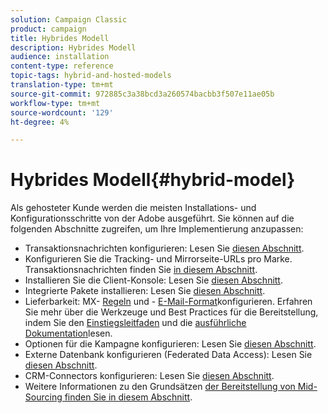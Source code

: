```yaml
---
solution: Campaign Classic
product: campaign
title: Hybrides Modell
description: Hybrides Modell
audience: installation
content-type: reference
topic-tags: hybrid-and-hosted-models
translation-type: tm+mt
source-git-commit: 972885c3a38bcd3a260574bacbb3f507e11ae05b
workflow-type: tm+mt
source-wordcount: '129'
ht-degree: 4%

---
```



# Hybrides Modell{#hybrid-model}

Als gehosteter Kunde werden die meisten Installations- und Konfigurationsschritte von der Adobe ausgeführt. Sie können auf die folgenden Abschnitte zugreifen, um Ihre Implementierung anzupassen:

* Transaktionsnachrichten konfigurieren: Lesen Sie [diesen Abschnitt](../../message-center/using/transactional-messaging-architecture.md).
* Konfigurieren Sie die Tracking- und Mirrorseite-URLs pro Marke. Transaktionsnachrichten finden Sie [in diesem Abschnitt](../../message-center/using/configuring-multibranding.md).
* Installieren Sie die Client-Konsole: Lesen Sie [diesen Abschnitt](../../installation/using/installing-the-client-console.md).
* Integrierte Pakete installieren: Lesen Sie [diesen Abschnitt](../../installation/using/installing-campaign-standard-packages.md).
* Lieferbarkeit: MX- [Regeln](../../installation/using/email-deliverability.md#mx-configuration) und - [E-Mail-Format](../../installation/using/email-deliverability.md#managing-email-formats)konfigurieren. Erfahren Sie mehr über die Werkzeuge und Best Practices für die Bereitstellung, indem Sie den [Einstiegsleitfaden](../../delivery/using/deliverability-key-points.md) und die [ausführliche Dokumentation](../../delivery/using/about-deliverability.md)lesen.
* Optionen für die Kampagne konfigurieren: Lesen Sie [diesen Abschnitt](../../installation/using/configuring-campaign-options.md).
* Externe Datenbank konfigurieren (Federated Data Access): Lesen Sie [diesen Abschnitt](../../installation/using/about-fda.md).
* CRM-Connectors konfigurieren: Lesen Sie [diesen Abschnitt](../../platform/using/crm-connectors.md).
* Weitere Informationen zu den Grundsätzen [der Bereitstellung von Mid-Sourcing finden Sie in diesem Abschnitt](../../installation/using/mid-sourcing-deployment.md).

